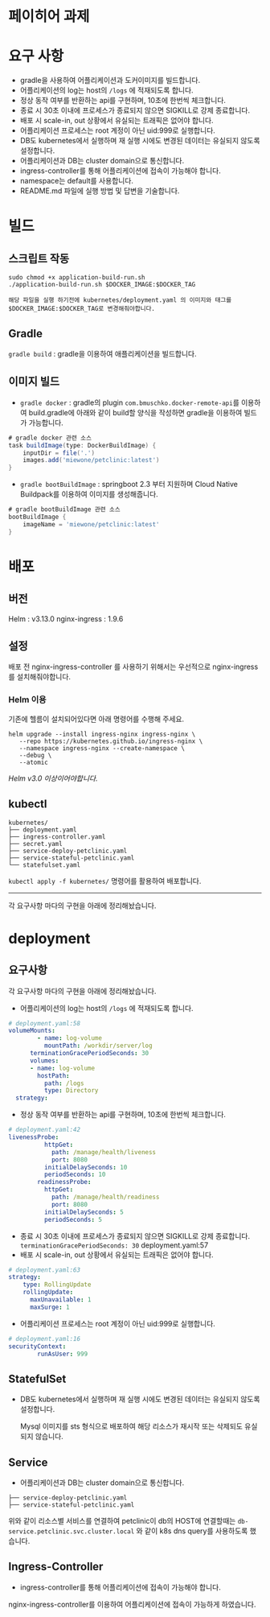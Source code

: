# 페이히어 과제

# 요구 사항

- gradle을 사용하여 어플리케이션과 도커이미지를 빌드합니다.
- 어플리케이션의 log는 host의 `/logs` 에 적재되도록 합니다.
- 정상 동작 여부를 반환하는 api를 구현하며, 10초에 한번씩 체크합니다.
- 종료 시 30초 이내에 프로세스가 종료되지 않으면 SIGKILL로 강제 종료합니다.
- 배포 시 scale-in, out 상황에서 유실되는 트래픽은 없어야 합니다.
- 어플리케이션 프로세스는 root 계정이 아닌 uid:999로 실행합니다.
- DB도 kubernetes에서 실행하며 재 실행 시에도 변경된 데이터는 유실되지 않도록 설정합니다.
- 어플리케이션과 DB는 cluster domain으로 통신합니다.
- ingress-controller를 통해 어플리케이션에 접속이 가능해야 합니다.
- namespace는 default를 사용합니다.
- README.md 파일에 실행 방법 및 답변을 기술합니다.



# 빌드
## 스크립트 작동
```shell
sudo chmod +x application-build-run.sh
./application-build-run.sh $DOCKER_IMAGE:$DOCKER_TAG

해당 파일을 실행 하기전에 kubernetes/deployment.yaml 의 이미지와 태그를 $DOCKER_IMAGE:$DOCKER_TAG로 변경해줘야합니다.
```

## Gradle
`gradle build`  : gradle을 이용하여 애플리케이션을 빌드합니다.
## 이미지 빌드
- `gradle docker` : gradle의 plugin `com.bmuschko.docker-remote-api`를 이용하여 build.gradle에 아래와 같이 build할 양식을 작성하면 gradle을 이용하여 빌드가 가능합니다.

```gradle
# gradle docker 관련 소스
task buildImage(type: DockerBuildImage) {
    inputDir = file('.')
    images.add('miewone/petclinic:latest')
}
```
- `gradle bootBuildImage` : springboot 2.3 부터 지원하며 Cloud Native Buildpack를 이용하여 이미지를 생성해줍니다.

```gradle
# gradle bootBuildImage 관련 소스
bootBuildImage {
    imageName = 'miewone/petclinic:latest'
}

```

# 배포
## 버전
Helm : v3.13.0
nginx-ingress : 1.9.6

## 설정
배포 전 nginx-ingress-controller 를 사용하기 위해서는 우선적으로 nginx-ingress를 설치해줘야합니다.

### Helm 이용

기존에 헬름이 설치되어있다면 아래 명령어를 수행해 주세요.
```
helm upgrade --install ingress-nginx ingress-nginx \
   --repo https://kubernetes.github.io/ingress-nginx \
   --namespace ingress-nginx --create-namespace \
   --debug \
   --atomic
```

*Helm v3.0 이상이어야합니다.*


## kubectl
```
kubernetes/
├── deployment.yaml
├── ingress-controller.yaml
├── secret.yaml
├── service-deploy-petclinic.yaml
├── service-stateful-petclinic.yaml
└── statefulset.yaml
```
`kubectl apply -f kubernetes/` 명령어를 활용하여 배포합니다.



---

각 요구사항 마다의 구현을 아래에 정리해놨습니다.

# deployment

## 요구사항
각 요구사항 마다의 구현을 아래에 정리해놨습니다.

- 어플리케이션의 log는 host의 `/logs` 에 적재되도록 합니다.
```yaml
# deployment.yaml:58
volumeMounts:
        - name: log-volume
          mountPath: /workdir/server/log
      terminationGracePeriodSeconds: 30
      volumes:
      - name: log-volume
        hostPath:
          path: /logs
          type: Directory
  strategy:
```
- 정상 동작 여부를 반환하는 api를 구현하며, 10초에 한번씩 체크합니다.
``` yaml
# deployment.yaml:42
livenessProbe:
          httpGet:
            path: /manage/health/liveness
            port: 8080
          initialDelaySeconds: 10
          periodSeconds: 10
        readinessProbe:
          httpGet:
            path: /manage/health/readiness
            port: 8080
          initialDelaySeconds: 5
          periodSeconds: 5
```
- 종료 시 30초 이내에 프로세스가 종료되지 않으면 SIGKILL로 강제 종료합니다.
`terminationGracePeriodSeconds: 30` deployment.yaml:57
- 배포 시 scale-in, out 상황에서 유실되는 트래픽은 없어야 합니다.
```yaml
# deployment.yaml:63
strategy:
    type: RollingUpdate
    rollingUpdate:
      maxUnavailable: 1
      maxSurge: 1
```
- 어플리케이션 프로세스는 root 계정이 아닌 uid:999로 실행합니다.
``` yaml
# deployment.yaml:16
securityContext:
        runAsUser: 999 
```

## StatefulSet

- DB도 kubernetes에서 실행하며 재 실행 시에도 변경된 데이터는 유실되지 않도록 설정합니다.

    Mysql 이미지를 sts 형식으로 배포하여 해당 리소스가 재시작 또는 삭제되도 유실되지 않습니다.

## Service

- 어플리케이션과 DB는 cluster domain으로 통신합니다.

``` text
├── service-deploy-petclinic.yaml
├── service-stateful-petclinic.yaml
```
위와 같이 리소스별 서비스를 연결하여 petclinic이 db의 HOST에 연결할때는 `db-service.petclinic.svc.cluster.local` 와 같이 k8s dns query를 사용하도록 했습니다.

## Ingress-Controller

- ingress-controller를 통해 어플리케이션에 접속이 가능해야 합니다.

nginx-ingress-controller를 이용하여 어플리케이션에 접속이 가능하게 하였습니다.
